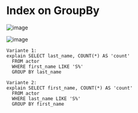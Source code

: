 # Index on GroupBy 

![image](https://github.com/user-attachments/assets/e45c829f-8456-47bc-8f33-05cce6e05b88)


![image](https://github.com/user-attachments/assets/0d03e530-7e2e-4bcb-8167-ae5600fe3287)

```
Variante 1:
explain SELECT last_name, COUNT(*) AS 'count'
  FROM actor
  WHERE first_name LIKE 'S%'
  GROUP BY last_name

Variante 2:
explain SELECT first_name, COUNT(*) AS 'count'
  FROM actor
  WHERE last_name LIKE 'S%'
  GROUP BY first_name
```
